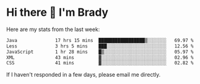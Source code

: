 # Hi there 👋 I'm Brady

Here are my stats from the last week:
<!--START_SECTION:waka-->

```txt
Java              17 hrs 15 mins  █████████████████▒░░░░░░░   69.97 %
Less              3 hrs 5 mins    ███░░░░░░░░░░░░░░░░░░░░░░   12.56 %
JavaScript        1 hr 28 mins    █▒░░░░░░░░░░░░░░░░░░░░░░░   05.97 %
XML               43 mins         ▓░░░░░░░░░░░░░░░░░░░░░░░░   02.96 %
CSS               41 mins         ▓░░░░░░░░░░░░░░░░░░░░░░░░   02.82 %
```

<!--END_SECTION:waka-->

If I haven't responded in a few days, please email me directly. 
